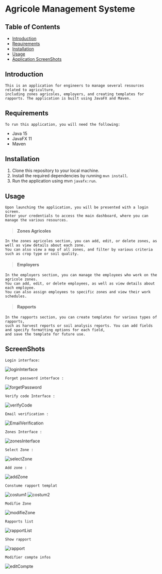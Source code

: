 # Agricole Management Systeme


## Table of Contents

- [Introduction](#introduction)
- [Requirements](#requirements)
- [Installation](#installation)
- [Usage](#usage)
- [Application ScreenShots](#ScreenShots)

## Introduction

    This is an application for engineers to manage several resources related to agriculture,  
    including zones agricoles, employers, and creating templates for rapports. The application is built using JavaFX and Maven.

## Requirements

    To run this application, you will need the following:
- Java 15
- JavaFX 11
- Maven
## Installation

1. Clone this repository to your local machine.
2. Install the required dependencies by running `mvn install`.
3. Run the application using mvn `javafx:run`.

## Usage

    Upon launching the application, you will be presented with a login screen.  
    Enter your credentials to access the main dashboard, where you can manage the various resources.  

>#### Zones Agricoles  
    In the zones agricoles section, you can add, edit, or delete zones, as well as view details about each zone.  
    You can also view a map of all zones, and filter by various criteria such as crop type or soil quality.
>#### Employers
    In the employers section, you can manage the employees who work on the agricole zones.  
    You can add, edit, or delete employees, as well as view details about each employee.  
    You can also assign employees to specific zones and view their work schedules.
>#### Rapports
    In the rapports section, you can create templates for various types of rapports,  
    such as harvest reports or soil analysis reports. You can add fields and specify formatting options for each field,  
    and save the template for future use.

## ScreenShots
    Login interface:
![loginInterface](resources/login_interface.png)

    Forget password interface :
![forgetPassword](resources/forgotPasswordInterface.png)

    Verify code Interface :
![verifyCode](resources/verifyCodeInterface.png)

    Email verification : 
![EmailVerification](resources/verificationEmail.png)

    Zones Interface :
![zonesInterface](resources/dashbordInterface.png) 
    
    Select Zone :
![selectZone](resources/selectZoneInterface.png)

    Add zone :
![addZone](resources/addingZone.png)

    Constume rapport templat
![costum1](resources/optimlizeRapportTemplate1.png)
![costum2](resources/optimizeRapportTemplate2.png)

    Modifie Zone 
![modifieZone](resources/modifierZone.png)

    Rapports list 
![rapportList](resources/displayRapporsList.png)

    Show rapport
![rapport](resources/showrapport.png)

    Modifier compte infos 
![editCompte](resources/modifierCompteInfo.png)
